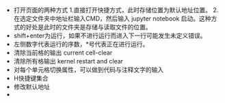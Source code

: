 - 打开页面的两种方式
  1.直接打开快捷方式，此时存储位置为默认地址位置。
  2.在选定文件夹中地址栏输入CMD，然后输入 jupyter notebook 启动。这种方式的好处是此时的文件夹是存储与读取文件的位置。
- shift+enter为运行，如果不进行运行而进入下一行可能发生未定义错误。
- 左侧数字代表运行的序数，*号代表正在进行运行。
- 清除当前格的输出 current cell-clear
- 清除所有格输出 kernel restart and clear
- 对每个单元格切换属性，可以做到代码与注释文字的输入
- H快捷键集合
- 修改默认地址
-